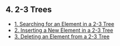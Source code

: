 ## 4. 2-3 Trees 

- [1. Searching for an Element in a 2-3 Tree](1__Searching_for_an_Element_in_a_2-3_Tree/readme.md) 
- [2. Inserting a New Element in a 2-3 Tree](2__Inserting_a_New_Element_in_a_2-3_Tree/readme.md) 
- [3. Deleting an Element from a 2-3 Tree](3__Deleting_an_Element_from_a_2-3_Tree/readme.md) 
